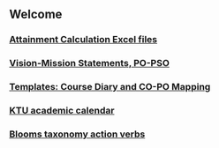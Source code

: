 
## Welcome 

### <a href="excel">Attainment Calculation Excel files</a>

### <a href="vision">Vision-Mission Statements, PO-PSO</a>

### <a href="diary">Templates: Course Diary and CO-PO Mapping</a>

### <a href="calendar">KTU academic calendar</a>

### <a href="blooms">Blooms taxonomy action verbs</a>

